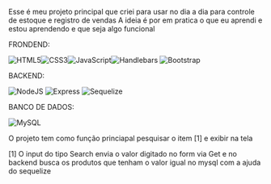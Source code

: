 Esse é meu projeto principal que criei para usar no dia a dia para controle de estoque e registro de vendas
A ideia é por em pratica o que eu aprendi e estou aprendendo e que seja algo funcional

FRONDEND:

![HTML5](https://img.shields.io/badge/HTML5-E34F26?style=for-the-badge&logo=html5&logoColor=white)![CSS3](https://img.shields.io/badge/CSS3-1572B6?style=for-the-badge&logo=css3&logoColor=white)![JavaScript](https://img.shields.io/badge/JavaScript-F7DF1E?style=for-the-badge&logo=javascript&logoColor=black)![Handlebars](https://img.shields.io/badge/Handlebars-f0772b?style=for-the-badge&logo=handlebarsdotjs&logoColor=black)
![Bootstrap](https://img.shields.io/badge/-bootstrap-0D1117?style=for-the-badge&logo=bootstrap&labelColor=0D1117) 

BACKEND:

![NodeJS](https://img.shields.io/badge/node.js-6DA55F?style=for-the-badge&logo=node.js&logoColor=white)
![Express](https://img.shields.io/badge/express.js-%23404d59.svg?style=for-the-badge&logo=express&logoColor=%2361DAFB)
![Sequelize](https://img.shields.io/badge/Sequelize-52B0E7?style=for-the-badge&logo=Sequelize&logoColor=white)

BANCO DE DADOS:

![MySQL](https://img.shields.io/badge/MySQL-00000F?style=for-the-badge&logo=mysql&logoColor=white)

O projeto tem como função princiapal pesquisar o item [1] e exibir na tela 

[1] O input do tipo Search envia o valor digitado no form via Get e no backend busca os produtos que tenham o valor igual no mysql com a ajuda do sequelize 
